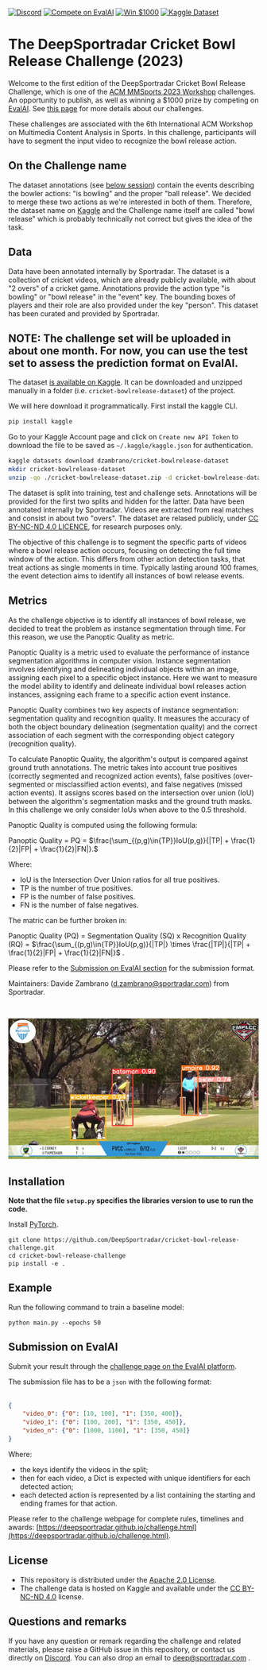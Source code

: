 [![Discord](https://badgen.net/badge/icon/discord?icon=discord&label)](https://discord.gg/JvMQgMkpkm)
[![Compete on EvalAI](https://badgen.net/badge/compete%20on/EvalAI/blue)](https://eval.ai/web/challenges/challenge-page/2077/overview)
[![Win $1000](https://badgen.net/badge/win/%241%2C000.00/yellow)](http://mmsports.multimedia-computing.de/mmsports2023/challenge.html)
[![Kaggle Dataset](https://badgen.net/badge/kaggle/dataset/blue)](https://www.kaggle.com/datasets/dzambrano/cricket-bowlrelease-dataset)

# The DeepSportradar Cricket Bowl Release Challenge (2023)


Welcome to the first edition of the DeepSportradar Cricket Bowl Release Challenge, which is one of the [ACM MMSports 2023 Workshop](http://mmsports.multimedia-computing.de/mmsports2023/index.html) challenges. 
An opportunity to publish, as well as winning a $1000 prize by competing on [EvalAI](https://eval.ai/web/challenges/challenge-page/2077/overview). 
See [this page](http://mmsports.multimedia-computing.de/mmsports2023/challenge.html) for more details about our challenges.

These challenges are associated with the 6th International ACM Workshop on Multimedia Content Analysis in Sports.
In this challenge, participants will have to segment the input video to recognize the bowl release action.


## On the Challenge name

The dataset annotations (see [below session](#data)) contain the events describing the bowler actions: "is bowling" and the proper "ball release". We decided to merge these two actions as we're interested in both of them. 
Therefore, the dataset name on [Kaggle](https://www.kaggle.com/datasets/dzambrano/cricket-bowlrelease-dataset) and the Challenge name itself are called "bowl release" which is probably technically not correct but gives the idea of the task.

## Data

Data have been annotated internally by Sportradar. The dataset is a collection of cricket videos, which are already publicly available, with about "2 overs" of a cricket game.
Annotations provide the action type "is bowling" or "bowl release" in the "event" key.
The bounding boxes of players and their role are also provided under the key "person".
This dataset has been curated and provided by Sportradar.


## NOTE: The challenge set will be uploaded in about one month. For now, you can use the test set to assess the prediction format on EvalAI.

The dataset [is available on Kaggle](https://www.kaggle.com/datasets/dzambrano/cricket-bowlrelease-dataset).
It can be downloaded and unzipped manually in a folder (i.e. `cricket-bowlrelease-dataset`) of the project.

We will here download it programmatically. First install the kaggle CLI.

```bash
pip install kaggle
```

Go to your Kaggle Account page and click on `Create new API Token` to download the file to be saved as `~/.kaggle/kaggle.json` for authentication.

```bash
kaggle datasets download dzambrano/cricket-bowlrelease-dataset
mkdir cricket-bowlrelease-dataset
unzip -qo ./cricket-bowlrelease-dataset.zip -d cricket-bowlrelease-dataset
```


The dataset is split into training, test and challenge sets. Annotations will be provided for the first two splits and hidden for the latter.
Data have been annotated internally by Sportradar. Videos are extracted from real matches and consist in about two "overs".
The dataset are relased publicly, under [CC BY-NC-ND 4.0 LICENCE](https://creativecommons.org/licenses/by-nc-nd/4.0/), for research purposes only.

The objective of this challenge is to segment the specific parts of videos where a bowl release action occurs, focusing on detecting the full time window of the action. 
This differs from other action detection tasks, that treat actions as single moments in time. 
Typically lasting around 100 frames, the event detection aims to identify all instances of bowl release events.

## Metrics

As the challenge objective is to identify all instances of bowl release, we decided to treat the problem as instance segmentation through time.
For this reason, we use the Panoptic Quality as metric. 

Panoptic Quality is a metric used to evaluate the performance of instance segmentation algorithms in computer vision. Instance segmentation involves identifying and delineating individual objects within an image, assigning each pixel to a specific object instance. Here we want to measure the model ability to identify and delineate individual bowl releases action instances, assigning each frame to a specific action event instance.

Panoptic Quality combines two key aspects of instance segmentation: segmentation quality and recognition quality. It measures the accuracy of both the object boundary delineation (segmentation quality) and the correct association of each segment with the corresponding object category (recognition quality).

To calculate Panoptic Quality, the algorithm's output is compared against ground truth annotations. The metric takes into account true positives (correctly segmented and recognized action events), false positives (over-segmented or misclassified action events), and false negatives (missed action events). It assigns scores based on the intersection over union (IoU) between the algorithm's segmentation masks and the ground truth masks. In this challenge we only consider IoUs when above to the 0.5 threshold.

Panoptic Quality is computed using the following formula:

Panoptic Quality = PQ = $\frac{\sum_{(p,g)\in{TP}}IoU(p,g)}{|TP| + \frac{1}{2}|FP| + \frac{1}{2}|FN|}.$


Where:

- IoU is the Intersection Over Union ratios for all true positives.
- TP is the number of true positives.
- FP is the number of false positives.
- FN is the number of false negatives.

The matric can be further broken in:

Panoptic Quality (PQ) = Segmentation Quality (SQ) x Recognition Quality (RQ) = $\frac{\sum_{(p,g)\in{TP}}IoU(p,g)}{|TP|} \times \frac{|TP|}{|TP| + \frac{1}{2}|FP| + \frac{1}{2}|FN|}$ .



Please refer to the [Submission on EvalAI section](#submission-on-evalai) for the submission format.
    
Maintainers: Davide Zambrano (d.zambrano@sportradar.com) from Sportradar.


&nbsp;
<p align="center"><img src="assets/banner.png" width="740"></p>

## Installation

**Note that the file ```setup.py``` specifies the libraries version to use to run the code.**

Install [PyTorch](http://pytorch.org/). 

```shell
git clone https://github.com/DeepSportradar/cricket-bowl-release-challenge.git
cd cricket-bowl-release-challenge
pip install -e .
```

## Example

Run the following command to train a baseline model:
```shell
python main.py --epochs 50
```

## Submission on EvalAI
Submit your result through the [challenge page on the EvalAI platform](https://eval.ai/web/challenges/challenge-page/2077/overview).

The submission file has to be a ```json``` with the following format:

```json

{
    "video_0": {"0": [10, 100], "1": [350, 400]},
    "video_1": {"0": [100, 200], "1": [350, 450]},
    "video_n": {"0": [1000, 1100], "1": [350, 450]}
}

```
Where: 

- the keys identify the videos in the split;
- then for each video, a Dict is expected with unique identifiers for each detected action;
- each detected action is represented by a list containing the starting and ending frames for that action.


Please refer to the challenge webpage for complete rules, timelines and awards: [https://deepsportradar.github.io/challenge.html](https://deepsportradar.github.io/challenge.html).

## License

- This repository is distributed under the [Apache 2.0 License](https://github.com/DeepSportradar/cricket-bowl-release-challenge/blob/master/LICENSE).
- The challenge data is hosted on Kaggle and available under the [CC BY-NC-ND 4.0](https://creativecommons.org/licenses/by-nc-nd/4.0/) license.


## Questions and remarks
If you have any question or remark regarding the challenge and related materials, please raise a GitHub issue in this repository, or contact us directly on [Discord](https://discord.gg/JvMQgMkpkm).
You can also drop an email to deep@sportradar.com .
